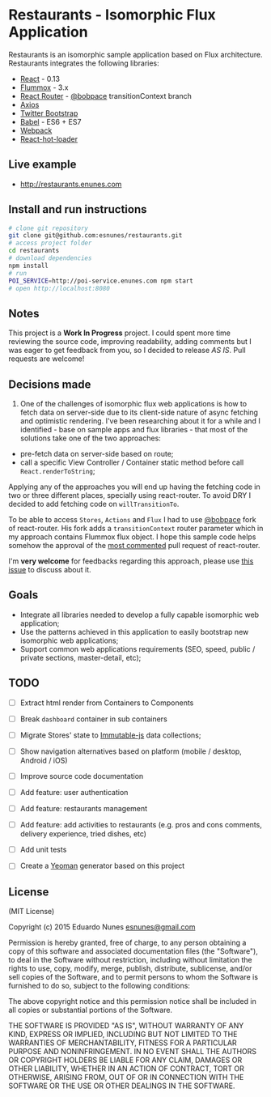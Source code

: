 # Restaurants - Isomorphic Flux Application

Restaurants is an isomorphic sample application based on Flux architecture. Restaurants integrates the following libraries:

- [React](https://github.com/facebook/react) - 0.13
- [Flummox](https://github.com/acdlite/flummox) - 3.x
- [React Router](https://github.com/bobpace/react-router/tree/transitionContext) - [@bobpace](https://github.com/bobpace) transitionContext branch
- [Axios](https://github.com/mzabriskie/axios)
- [Twitter Bootstrap](getbootstrap.com)
- [Babel](https://babeljs.io/) - ES6 + ES7
- [Webpack](https://github.com/webpack/webpack)
- [React-hot-loader](https://github.com/gaearon/react-hot-loader)


## Live example
- http://restaurants.enunes.com

## Install and run instructions
```bash
# clone git repository
git clone git@github.com:esnunes/restaurants.git
# access project folder
cd restaurants
# download dependencies
npm install
# run
POI_SERVICE=http://poi-service.enunes.com npm start
# open http://localhost:8080
```

## Notes
This project is a **Work In Progress** project. I could spent more time reviewing the source code, improving readability, adding comments but I was eager to get feedback from you, so I decided to release *AS IS*. Pull requests are welcome!

## Decisions made
1. One of the challenges of isomorphic flux web applications is how to fetch data on server-side due to its client-side nature of async fetching and optimistic rendering. I've been researching about it for a while and I identified - base on sample apps and flux libraries - that most of the solutions take one of the two approaches:
  - pre-fetch data on server-side based on route;
  - call a specific View Controller / Container static method before call ```React.renderToString```;

  Applying any of the approaches you will end up having the fetching code in two or three different places, specially using react-router. To avoid DRY I decided to add fetching code on ```willTransitionTo```.

  To be able to access ```Stores```, ```Actions``` and ```Flux``` I had to use [@bobpace](https://github.com/bobpace) fork of react-router. His fork adds a ```transitionContext``` router parameter which in my approach contains Flummox flux object. I hope this sample code helps somehow the approval of the [most commented](https://github.com/rackt/react-router/pull/590) pull request of react-router.

  I'm **very welcome** for feedbacks regarding this approach, please use [this issue](https://github.com/esnunes/restaurants/issues/1) to discuss about it.


## Goals
- Integrate all libraries needed to develop a fully capable isomorphic web application;
- Use the patterns achieved in this application to easily bootstrap new isomorphic web applications;
- Support common web applications requirements (SEO, speed, public / private sections, master-detail, etc);


## TODO

- [ ] Extract html render from Containers to Components
- [ ] Break ```dashboard``` container in sub containers
- [ ] Migrate Stores' state to [Immutable-js](https://github.com/facebook/immutable-js) data collections;
- [ ] Show navigation alternatives based on platform (mobile / desktop, Android / iOS)
- [ ] Improve source code documentation
- [ ] Add feature: user authentication
- [ ] Add feature: restaurants management
- [ ] Add feature: add activities to restaurants (e.g. pros and cons comments, delivery experience, tried dishes, etc)
- [ ] Add unit tests
- [ ] Create a [Yeoman](http://yeoman.io/) generator based on this project


## License

(MIT License)

Copyright (c) 2015 Eduardo Nunes esnunes@gmail.com

Permission is hereby granted, free of charge, to any person obtaining a copy of this software and associated documentation files (the "Software"), to deal in the Software without restriction, including without limitation the rights to use, copy, modify, merge, publish, distribute, sublicense, and/or sell copies of the Software, and to permit persons to whom the Software is furnished to do so, subject to the following conditions:

The above copyright notice and this permission notice shall be included in all copies or substantial portions of the Software.

THE SOFTWARE IS PROVIDED "AS IS", WITHOUT WARRANTY OF ANY KIND, EXPRESS OR IMPLIED, INCLUDING BUT NOT LIMITED TO THE WARRANTIES OF MERCHANTABILITY, FITNESS FOR A PARTICULAR PURPOSE AND NONINFRINGEMENT. IN NO EVENT SHALL THE AUTHORS OR COPYRIGHT HOLDERS BE LIABLE FOR ANY CLAIM, DAMAGES OR OTHER LIABILITY, WHETHER IN AN ACTION OF CONTRACT, TORT OR OTHERWISE, ARISING FROM, OUT OF OR IN CONNECTION WITH THE SOFTWARE OR THE USE OR OTHER DEALINGS IN THE SOFTWARE.
